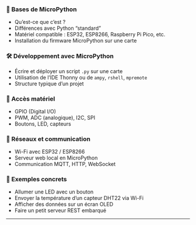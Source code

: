 ### 🌱 Bases de MicroPython
- Qu’est-ce que c’est ?
- Différences avec Python “standard”
- Matériel compatible : ESP32, ESP8266, Raspberry Pi Pico, etc.
- Installation du firmware MicroPython sur une carte

### 🛠️ Développement avec MicroPython
- Écrire et déployer un script `.py` sur une carte
- Utilisation de l’IDE Thonny ou de `ampy`, `rshell`, `mpremote`
- Structure typique d’un projet

### 🔌 Accès matériel
- GPIO (Digital I/O)
- PWM, ADC (analogique), I2C, SPI
- Boutons, LED, capteurs

### 📡 Réseaux et communication
- Wi-Fi avec ESP32 / ESP8266
- Serveur web local en MicroPython
- Communication MQTT, HTTP, WebSocket

### 🧪 Exemples concrets
- Allumer une LED avec un bouton
- Envoyer la température d’un capteur DHT22 via Wi-Fi
- Afficher des données sur un écran OLED
- Faire un petit serveur REST embarqué

---
